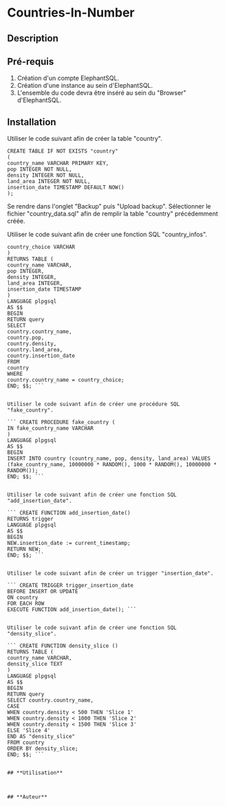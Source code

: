 # Countries-In-Number

## **Description**



## **Pré-requis**

1. Création d'un compte ElephantSQL.
2. Création d'une instance au sein d'ElephantSQL.
3. L'ensemble du code devra être inséré au sein du "Browser" d'ElephantSQL.


## **Installation**

Utiliser le code suivant afin de créer la table "country".

``` 
CREATE TABLE IF NOT EXISTS "country"
(
country_name VARCHAR PRIMARY KEY,
pop INTEGER NOT NULL,
density INTEGER NOT NULL,
land_area INTEGER NOT NULL,
insertion_date TIMESTAMP DEFAULT NOW()
); 
```


Se rendre dans l'onglet "Backup" puis "Upload backup".
Sélectionner le fichier "country_data.sql" afin de remplir la table "country" précédemment créée.


Utiliser le code suivant afin de créer une fonction SQL "country_infos".

``` CREATE FUNCTION country_infos (
country_choice VARCHAR
) 
RETURNS TABLE (
country_name VARCHAR,
pop INTEGER,
density INTEGER,
land_area INTEGER,
insertion_date TIMESTAMP
) 
LANGUAGE plpgsql
AS $$
BEGIN
RETURN query
SELECT
country.country_name,
country.pop,
country.density,
country.land_area,
country.insertion_date
FROM
country
WHERE
country.country_name = country_choice;
END; $$; ```


Utiliser le code suivant afin de créer une procédure SQL "fake_country".

``` CREATE PROCEDURE fake_country (
IN fake_country_name VARCHAR
)
LANGUAGE plpgsql
AS $$
BEGIN
INSERT INTO country (country_name, pop, density, land_area) VALUES (fake_country_name, 10000000 * RANDOM(), 1000 * RANDOM(), 10000000 * RANDOM());
END; $$; ```


Utiliser le code suivant afin de créer une fonction SQL "add_insertion_date".

``` CREATE FUNCTION add_insertion_date()
RETURNS trigger 
LANGUAGE plpgsql
AS $$
BEGIN
NEW.insertion_date := current_timestamp;
RETURN NEW;
END; $$; ```


Utiliser le code suivant afin de créer un trigger "insertion_date".

``` CREATE TRIGGER trigger_insertion_date
BEFORE INSERT OR UPDATE
ON country
FOR EACH ROW
EXECUTE FUNCTION add_insertion_date(); ```


Utiliser le code suivant afin de créer une fonction SQL "density_slice".

``` CREATE FUNCTION density_slice ()
RETURNS TABLE (
country_name VARCHAR,
density_slice TEXT
)
LANGUAGE plpgsql
AS $$
BEGIN
RETURN query
SELECT country.country_name,
CASE
WHEN country.density < 500 THEN 'Slice 1'
WHEN country.density < 1000 THEN 'Slice 2'
WHEN country.density < 1500 THEN 'Slice 3'
ELSE 'Slice 4'
END AS "density_slice"
FROM country
ORDER BY density_slice;
END; $$; ```


## **Utilisation**



## **Auteur**



